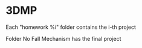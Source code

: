 # 3DMP
Each "homework %i" folder contains the i-th project

Folder No Fall Mechanism has the final project